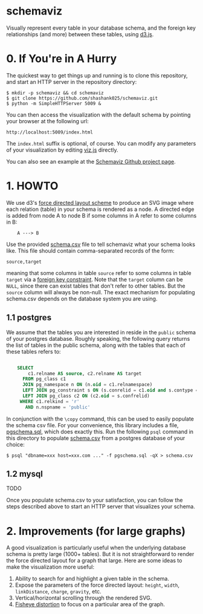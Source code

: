 schemaviz
=========

Visually represent every table in your database schema, and the foreign key relationships (and more) between these tables, using [d3.js](http://d3js.org/ "d3.js home page").

# 0. If You're in A Hurry

The quickest way to get things up and running is to clone this repository, and start an HTTP server in the repository directory:

```
$ mkdir -p schemaviz && cd schemaviz
$ git clone https://github.com/shashank025/schemaviz.git
$ python -m SimpleHTTPServer 5009 &
```

You can then access the visualization with the default schema by pointing your browser at the following url:

```
http://localhost:5009/index.html
```

The `index.html` suffix is optional, of course. You can modify any parameters of your visualization by editing [viz.js](viz.js) directly.

You can also see an example at the [Schemaviz Github project page](http://shashank025.github.io/schemaviz/).

# 1. HOWTO

We use d3's [force directed layout scheme](https://github.com/mbostock/d3/wiki/Force-Layout) to produce an SVG image where each relation (table) in your schema is rendered as a node. A directed edge is added from node A to node B if some columns in A refer to some columns in B:

```
    A ---> B
```


Use the provided [schema.csv](schema.csv) file to tell schemaviz what your schema looks like. This file should contain comma-separated records of the form:

```
source,target
```
meaning that some columns in table `source` refer to some columns in table `target` via a [foreign key constraint](http://en.wikipedia.org/wiki/Foreign_key). Note that the `target` column can be `NULL`, since there can exist tables that don't refer to other tables. But the `source` column will always be non-null. The exact mechanism for populating schema.csv depends on the database system you are using.

## 1.1 postgres

We assume that the tables you are interested in reside in the `public` schema of your postgres database. Roughly speaking, the following query returns the list of tables in the public schema, along with the tables that each of these tables refers to:

```sql

    SELECT
        c1.relname AS source, c2.relname AS target
      FROM pg_class c1
      JOIN pg_namespace n ON (n.oid = c1.relnamespace)
      LEFT JOIN pg_constraint s ON (s.conrelid = c1.oid and s.contype = 'f')
      LEFT JOIN pg_class c2 ON (c2.oid = s.confrelid)
     WHERE c1.relkind = 'r'
       AND n.nspname = 'public'
```

In conjunction with the `\copy` command, this can be used to easily populate the schema csv file. For your convenience, this library includes a file, [pgschema.sql](pgschema.sql), which does exactly this.  Run the following `psql` command in this directory to populate [schema.csv](schema.csv) from a postgres database of your choice:

```
$ psql "dbname=xxx host=xxx.com ..." -f pgschema.sql -qX > schema.csv
```

## 1.2 mysql

TODO

Once you populate schema.csv to your satisfaction, you can follow the steps described above to start an HTTP server that visualizes your schema.


# 2. Improvements (for large graphs)

A good visualization is particularly useful when the underlying database schema is pretty large (1000+ tables). But it is not straightforward to render the force directed layout for a graph that large. Here are some ideas to make the visualization more useful:

1. Ability to search for and highlight a given table in the schema.
1. Expose the parameters of the force directed layout: `height`, `width`, `linkDistance`, `charge`, `gravity`, etc.
1. Vertical/horizontal scrolling through the rendered SVG.
1. [Fisheye distortion](http://bost.ocks.org/mike/fisheye/) to focus on a particular area of the graph.
